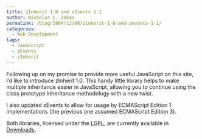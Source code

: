 ```yaml
---
title: zInherit 1.0 and zEvents 1.1
author: Nicholas C. Zakas
permalink: /blog/2004/12/06/zinherit-1-0-and-zevents-1-1/
categories:
  - Web Development
tags:
  - JavaScript
  - zEvents
  - zInherit
---
```

Following up on my promise to provide more useful JavaScript on this site, I&#8217;d like to introduce zInherit 1.0. This handy little library helps to make multiple inheritance easier in JavaScript, allowing you to continue using the class prototype inheritance methodology with a new twist.

I also updated zEvents to allow for usage by ECMAScript Edition 1 implementations (the previous one assumed ECMAScript Edition 3).

Both libraries, licensed under the <acronym title="Lesser General Public License">LGPL</acronym>, are currently available in <a rel="internal" href="{{site.url}}/downloads/">Downloads</a>.
